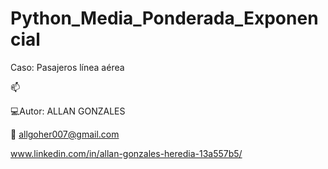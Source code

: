 # Python_Media_Ponderada_Exponencial
Caso: Pasajeros línea aérea  

📫 
  
   💻Autor: ALLAN GONZALES
   
   📩 allgoher007@gmail.com
   
   www.linkedin.com/in/allan-gonzales-heredia-13a557b5/

